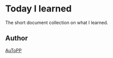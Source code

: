 # Today I learned

The short document collection on what I learned.

## Author

[AuToPP](https://twitter.com/AuToPP)
